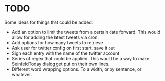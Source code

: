 # TODO

Some ideas for things that could be added:

- Add an option to limit the tweets from a certain date forward.
  This would allow for adding the latest tweets via cron.
- Add options for how many tweets to retrieve
- Ask user for twitter config on first start, save it out
- Sign each entry with the name of the twitter account
- Series of regex that could be applied.
  This would be a way to make SeinfeldToday dialog get put on their own lines.
- Different word wrapping options. To a width, or by sentence, or whatever.
